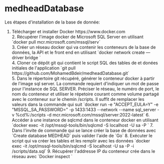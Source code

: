 # medheadDatabase

Les étapes d'installation de la base de donnée: <br>
<ol>
  <li> Télécharger et installer Docker https://www.docker.com </li>
2. Récupérer l'image docker de Microsoft SQL Server en utilisant `docker pull mcr.microsoft.com/mssql/serv` <br>
3. Créer un réseau docker qui va contenir les conteneurs de la base de données, la API et le front end en utilisant `docker network create —driver bridge <nom_du_reseau>` <br>
4. Cloner ce dépôt git qui contient le script SQL des tables de et donées initiales de l'application `git pull https://github.com/MohamedBdeir/medheadDatabase.git` <br>
5. Dans le répertoire git récupéré, générer le conteneur docker à partir de l'image sql server. La commande requiert d'indiquer un mot de passe pour l'instance de SQL SERVER. Préciser le réseau, le numéro de port, le nom du conteneur et utiliser le répetoire courant comme volume partagé avec le conteneur sur le chemin /scripts. Il suffit de remplacer les valeurs dans la commande qui suit 
`docker run -e "ACCEPT_EULA=Y" -e "MSSQL_SA_PASSWORD=<Votre_mot_de_passe>" -p 1433:1433 --network <nom_du_reseau> --name sql_server -v %cd%:/scripts -d mcr.microsoft.com/mssql/server:2022-latest`
6. Accéder à une instance de sqlcmd dans le conteneur docker en utilisant `docker exec -it <nom_du_conteneur> /opt/mssql-tools/bin/sqlcmd -S localhost -U sa -P <mot_de_passe_sql>` 
7. Dans l'invite de commande qui se lance créer la base de données avec `Create database MEDHEAD` puis valider  l'aide de  `Go`
8. Exécuter le script qui va créer les tables et les remplir avec les données `docker exec -it <nom_du_conteneur> /opt/mssql-tools/bin/sqlcmd -S localhost -U sa -P <mot_de_passe_sql> -i /scripts/data.sql`
9. Récupérer l'addresse IP du conteneur crée dans le réseau avec `Docker inspect <nom_du_reseau>`
